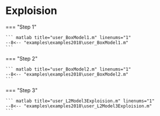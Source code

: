 # Exploision

=== "Step 1"

    ``` matlab title="user_BoxModel1.m" linenums="1"
    --8<-- "examples\examples2018\user_BoxModel1.m"
    ```

=== "Step 2"

    ``` matlab title="user_BoxModel2.m" linenums="1"
    --8<-- "examples\examples2018\user_BoxModel2.m"
    ```

=== "Step 3"

    ``` matlab title="user_L2Model3Exploision.m" linenums="1"
    --8<-- "examples\examples2018\user_L2Model3Exploision.m"
    ```

